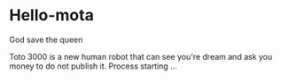 # Hello-mota
God save the queen

Toto 3000 is a new human robot that can see you're dream and ask you money to do not publish it.
Process starting ... 
